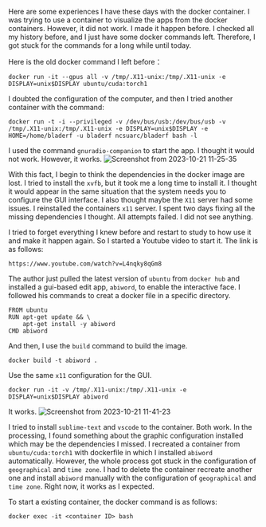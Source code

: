 
Here are some experiences I have these days with the docker container. I was trying to use a container to visualize the apps from the docker containers. 
However, it did not work. I made it happen before. I checked all my history before, and I just have some docker commands left. Therefore, I got stuck for 
the commands for a long while until today. 


Here is the old docker command I left before： 
```
docker run -it --gpus all -v /tmp/.X11-unix:/tmp/.X11-unix -e DISPLAY=unix$DISPLAY ubuntu/cuda:torch1
```
I doubted the configuration of the computer, and then I tried another container with the command: 
```
docker run -t -i --privileged -v /dev/bus/usb:/dev/bus/usb -v /tmp/.X11-unix:/tmp/.X11-unix -e DISPLAY=unix$DISPLAY -e HOME=/home/bladerf -u bladerf ncsuarc/bladerf bash -l
```

I used the command `gnuradio-companion` to start the app. I thought it would not work. However, it works. 
![Screenshot from 2023-10-21 11-25-35](https://github.com/miantiao23/Docker-Visualization-from-container/assets/15344076/2e929fa1-c810-4335-94bc-ee850fd2e131)


With this fact, I begin to think the dependencies in the docker image are lost. I tried to install the `xvfb`, but it took me a long time to install it. I thought it would appear in the same situation that the system needs you to configure the GUI interface. I also thought maybe the `X11` server had some issues. I reinstalled the containers `x11` server. I spent two days fixing all the missing dependencies I thought. All attempts failed. I did not see anything.

I tried to forget everything I knew before and restart to study to how use it and make it happen again. So I started a Youtube video to start it. The link is as follows: 
```
https://www.youtube.com/watch?v=L4nqky8qGm8
```
The author just pulled the latest version of `ubuntu` from `docker hub` and installed a gui-based edit app, `abiword`, to enable the interactive face. I followed his commands to creat a docker file in a specific directory. 
```
FROM ubuntu
RUN apt-get update && \
    apt-get install -y abiword
CMD abiword
```
And then, I use the `build` command to build the image. 
```
docker build -t abiword .
```
Use the same `x11` configuration for the GUI. 
```
docker run -it -v /tmp/.X11-unix:/tmp/.X11-unix -e DISPLAY=unix$DISPLAY abiword
```
It works. 
![Screenshot from 2023-10-21 11-41-23](https://github.com/miantiao23/Docker-Visualization-from-container/assets/15344076/5b16ce76-9345-41ac-8d34-307734c7b77b)

I tried to install `sublime-text` and `vscode` to the container. Both work. In the processing, I found something about the graphic configuration installed which may be the dependencies I missed. 
I recreated a container from `ubuntu/cuda:torch1` with dockerfile in which I installed `abiword` automatically.  However, the whole process got stuck in the configuration of `geographical` and `time zone`. I had to delete the container recreate another one and install `abiword` manually with the configuration of `geographical` and `time zone`. Right now, it works as I expected. 

To start a existing container, the docker command is as follows: 
```
docker exec -it <container ID> bash
```



